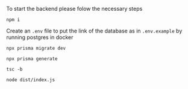 To start the backend please folow the necessary steps
```
npm i
```

Create an `.env` file to put the link of the database as in `.env.example` by running postgres in docker

```
npx prisma migrate dev
```


```
npx prisma generate
```

```
tsc -b
```

```
node dist/index.js
```